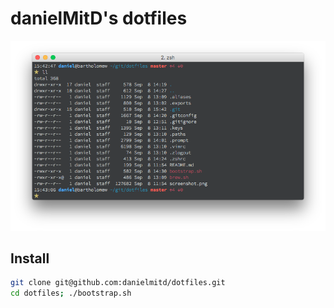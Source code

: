 danielMitD's dotfiles
=====================

![screenshot.png](./screenshot.png)

Install
-------

```bash
git clone git@github.com:danielmitd/dotfiles.git
cd dotfiles; ./bootstrap.sh
```
